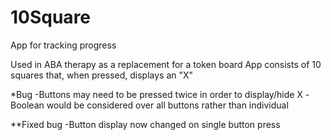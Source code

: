 # 10Square
App for tracking progress

Used in ABA therapy as a replacement for a token board
App consists of 10 squares that, when pressed, displays an "X"

*Bug
-Buttons may need to be pressed twice in order to display/hide X 
-Boolean would be considered over all buttons rather than individual

**Fixed bug
-Button display now changed on single button press
